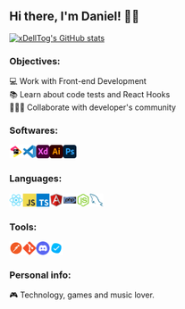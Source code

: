 ## Hi there, I'm Daniel! 👋🏼

[![xDellTog's GitHub stats](https://github-readme-stats.vercel.app/api?username=xdelltog&count_private=true&show_icons=true&hide=stars,prs,issues&include_all_commits=true&theme=light)](https://github.com/xdelltog)

### Objectives:

💻 Work with Front-end Development <br>
📚 Learn about code tests and React Hooks <br>
👨🏻‍💻 Collaborate with developer's community

### Softwares:

<div style="display: flex; align-items: center;">
  <a href="https://www.jetbrains.com">
    <img title="JetBrains" height="24"  alt="jetbrains" src="https://raw.githubusercontent.com/devicons/devicon/master/icons/jetbrains/jetbrains-original.svg">
  </a>
  <a href="https://code.visualstudio.com">
    <img title="VSCode" height="24"  alt="vscode" src="https://raw.githubusercontent.com/devicons/devicon/master/icons/vscode/vscode-original.svg">
  </a>
  <a href="https://www.adobe.com/products/xd.html">
    <img title="Adobe XD" height="24"  alt="xd" src="https://raw.githubusercontent.com/xDellTog/xdelltog/main/icons/xd.png">
  </a>
  <a href="https://www.adobe.com/products/illustrator.html">
    <img title="Adobe Illustrator" height="24"  alt="illustrator" src="https://raw.githubusercontent.com/xDellTog/xdelltog/main/icons/illustrator.png">
  </a>
  <a href="https://www.adobe.com/products/photoshop.html">
    <img title="Adobe Photoshop" height="24"  alt="photoshop" src="https://raw.githubusercontent.com/xDellTog/xdelltog/main/icons/photoshop.png">
  </a>
</div>

### Languages:

<div style="display: flex; align-items: center;">
  <a href="https://reactjs.org">
    <img title="React" height="24"  alt="react" src="https://raw.githubusercontent.com/devicons/devicon/master/icons/react/react-original.svg">
  </a>
  <a href="https://developer.mozilla.org/en-US/docs/Web/JavaScript/Language_Resources">
    <img title="Javascript" height="24"  alt="js" src="https://raw.githubusercontent.com/devicons/devicon/master/icons/javascript/javascript-original.svg">
  </a>
  <a href="https://www.typescriptlang.org">
    <img title="Typescript" height="24"  alt="ts" src="https://raw.githubusercontent.com/devicons/devicon/master/icons/typescript/typescript-original.svg">
  </a>
  <a href="https://angular.io">
    <img title="Angular" height="24"  alt="angular" src="https://raw.githubusercontent.com/devicons/devicon/master/icons/angularjs/angularjs-original.svg">
  </a>
  <a href="https://www.php.net">
    <img title="PHP" height="24"  alt="php" src="https://raw.githubusercontent.com/devicons/devicon/master/icons/php/php-original.svg">
  </a>
  <a href="https://nodejs.org">
    <img title="NodeJS" height="24"  alt="nodejs" src="https://raw.githubusercontent.com/devicons/devicon/master/icons/nodejs/nodejs-original.svg">
  </a>
  <a href="https://www.mysql.com">
    <img title="MySQL" height="24"  alt="mysql" src="https://raw.githubusercontent.com/devicons/devicon/master/icons/mysql/mysql-original.svg">
  </a>
</div>

### Tools:

<div style="display: flex; align-items: center;">
  <a href="https://postman.com">
    <img title="Postman" height="24" alt="postman" src="https://raw.githubusercontent.com/xDellTog/xdelltog/main/icons/postman.png">
  </a>
  <a href="https://git-scm.com">
    <img title="git" height="24" alt="git" src="https://raw.githubusercontent.com/devicons/devicon/master/icons/git/git-original.svg">
  </a>
  <a href="https://discord.com">
    <img title="Discord" height="24" alt="discord" src="https://raw.githubusercontent.com/xDellTog/xdelltog/main/icons/discord.png">
  </a>
  <a href="https://meistertask.com">
    <img title="MeisterTask" height="24" alt="meister_task" src="https://raw.githubusercontent.com/xDellTog/xdelltog/main/icons/task.webp">
  </a>
</div>

### Personal info:

🎮 Technology, games and music lover.

